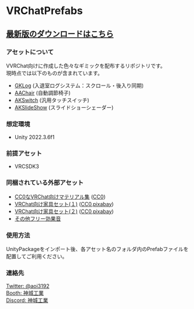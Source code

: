 # VRChatPrefabs

## [最新版のダウンロードはこちら](https://github.com/AoiKamishiro/VRChatPrefabs/releases)  
  
### アセットについて  

VVRChat向けに作成した色々なギミックを配布するリポジトリです。  
現時点では以下のものが含まれています。

* [GKLog](Assets/00Kamishiro/GKLog/GKLog-README_JP.md) (入退室ログシステム：スクロール・後入り同期)  
* [AAChair](Assets/00Kamishiro/AAChair/AAChair-README_JP.md) (自動調節椅子)
* [AKSwitch](Assets/00Kamishiro/AKSwitch/AKSwitch-README_JP.md) (汎用タッチスイッチ)  
* [AKSlideShow](Assets/00Kamishiro/AKSlideShow/AKSlideShow-README_JP.md) (スライドショーシェーダー)  

### 想定環境  

* Unity 2022.3.6f1  

### 前提アセット  

* VRCSDK3

### 同梱されている外部アセット  

* [CC0なVRChat向けマテリアル集](https://coquelicotz.booth.pm/items/2516986) ([CC0][02])  
* [VRChat向け家具セット(１)](https://coquelicotz.booth.pm/items/1276329) ([CC0][02],[pixabay][03])  
* [VRChat向け家具セット(２)](https://coquelicotz.booth.pm/items/1573249) ([CC0][02],[pixabay][03])  
* [その他フリー効果音](https://soundeffect-lab.info/)

### 使用方法  

UnityPackageをインポート後、各アセット名のフォルダ内のPrefabファイルを配置してご利用ください。  

### 連絡先  

[Twitter: @aoi3192](https://twitter.com/aoi3192)  
[Booth: 神城工業](https://kamishirolab.booth.pm/)  
[Discord: 神城工業](https://discord.gg/8muNKrzaSK)  

[02]:https://creativecommons.org/share-your-work/public-domain/cc0/
[03]:https://pixabay.com/
